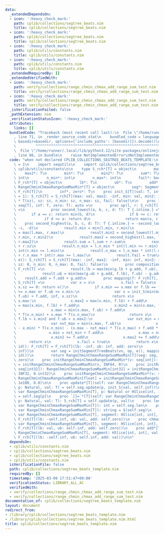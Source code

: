 ```yaml
---
data:
  _extendedDependsOn:
  - icon: ':heavy_check_mark:'
    path: cplib/collections/segtree_beats.nim
    title: cplib/collections/segtree_beats.nim
  - icon: ':heavy_check_mark:'
    path: cplib/collections/segtree_beats.nim
    title: cplib/collections/segtree_beats.nim
  - icon: ':heavy_check_mark:'
    path: cplib/utils/constants.nim
    title: cplib/utils/constants.nim
  - icon: ':heavy_check_mark:'
    path: cplib/utils/constants.nim
    title: cplib/utils/constants.nim
  _extendedRequiredBy: []
  _extendedVerifiedWith:
  - icon: ':heavy_check_mark:'
    path: verify/collections/range_chmin_chmax_add_range_sum_test.nim
    title: verify/collections/range_chmin_chmax_add_range_sum_test.nim
  - icon: ':heavy_check_mark:'
    path: verify/collections/range_chmin_chmax_add_range_sum_test.nim
    title: verify/collections/range_chmin_chmax_add_range_sum_test.nim
  _isVerificationFailed: false
  _pathExtension: nim
  _verificationStatusIcon: ':heavy_check_mark:'
  attributes:
    links: []
  bundledCode: "Traceback (most recent call last):\n  File \"/home/runner/.local/lib/python3.12/site-packages/onlinejudge_verify/documentation/build.py\"\
    , line 71, in _render_source_code_stat\n    bundled_code = language.bundle(stat.path,\
    \ basedir=basedir, options={'include_paths': [basedir]}).decode()\n          \
    \         ^^^^^^^^^^^^^^^^^^^^^^^^^^^^^^^^^^^^^^^^^^^^^^^^^^^^^^^^^^^^^^^^^^^^^^^^^^^^^^^^^\n\
    \  File \"/home/runner/.local/lib/python3.12/site-packages/onlinejudge_verify/languages/nim.py\"\
    , line 86, in bundle\n    raise NotImplementedError\nNotImplementedError\n"
  code: "when not declared CPLIB_COLLECTIONS_SEGTREE_BEATS_TEMPLATE:\n    const CPLIB_COLLECTIONS_SEGTREE_BEATS_TEMPLATE*\
    \ = 1\n    import sequtils\n    import cplib/collections/segtree_beats\n    import\
    \ cplib/utils/constants\n\n    type S_rch*[T] = object\n        max*: T\n    \
    \    max2*: T\n        min*: T\n        min2*: T\n        sum*: T\n        sz*:\
    \ int\n        n_min*: int\n        n_max*: int\n        fail*: bool\n    type\
    \ F_rch*[T] = object\n        lb*: T\n        ub*: T\n        add*: T\n\n    type\
    \ RangeChminChmaxRangeSumMaxMin*[T] = object\n        seg*: SegmentTreeBeats[S_rch[T],\
    \ F_rch[T]]\n        inf*, zero*: T\n    proc init_S[T](val: T, inf: T, sz: int\
    \ = 1): S_rch[T] = S_rch[T](max: val, max2: -inf, min: val, min2: inf, sum: val\
    \ * T(sz), sz: sz, n_min: sz, n_max: sz, fail: false)\n\n    proc initRangeChminChmaxRangeSumMaxMin*[T](v:\
    \ seq[T], inf: T, zero: T): auto =\n        proc op(l, r: S_rch[T]): S_rch[T]\
    \ =\n            proc second_lowest(a, b, c, d: T): T {.inline.} =\n         \
    \       if a == c: return min(b, d)\n                if b <= c: return b\n   \
    \             if d <= a: return d\n                return max(a, c)\n        \
    \    proc second_highest(a, b, c, d: T): T {.inline.} = -second_lowest(-a, -b,\
    \ -c, -d)\n            result.min = min(l.min, r.min)\n            result.max\
    \ = max(l.max, r.max)\n            result.min2 = second_lowest(l.min, l.min2,\
    \ r.min, r.min2)\n            result.max2 = second_highest(l.max, l.max2, r.max,\
    \ r.max2)\n            result.sum = l.sum + r.sum\n            result.sz = l.sz\
    \ + r.sz\n            result.n_min = l.n_min * int(l.min <= r.min) + r.n_min *\
    \ int(r.min <= l.min)\n            result.n_max = l.n_max * int(l.max >= r.max)\
    \ + r.n_max * int(r.max >= l.max)\n            result.fail = true\n        proc\
    \ e(): S_rch[T] = S_rch[T](max: -inf, max2: -inf, min: inf, min2: inf, sum: zero,\
    \ sz: 0, n_min: 0, n_max: 0, fail: false)\n        proc composition(f, g: F_rch[T]):\
    \ F_rch[T] =\n            result.lb = max(min(g.lb + g.add, f.ub), f.lb) - g.add\n\
    \            result.ub = min(max(g.ub + g.add, f.lb), f.ub) - g.add\n        \
    \    result.add = f.add + g.add\n        proc mapping(f: F_rch[T], x: S_rch[T]):\
    \ S_rch[T] =\n            var x = x\n            x.fail = false\n            if\
    \ x.sz == 0: return e()\n            if x.min == x.max or f.lb == f.ub or f.lb\
    \ >= x.max or f.ub <= x.min:\n                var x = init_S(min(max(x.min, f.lb),\
    \ f.ub) + f.add, inf, x.sz)\n                return x\n            if x.min2 ==\
    \ x.max:\n                x.max2 = max(x.min, f.lb) + f.add\n                x.min\
    \ = max(x.min, f.lb) + f.add\n                x.min2 = min(x.max, f.ub) + f.add\n\
    \                x.max = min(x.max, f.ub) + f.add\n                x.sum = x.min\
    \ * T(x.n_min) + x.max * T(x.n_max)\n                return x\n            if\
    \ f.lb < x.min2 and f.ub > x.max2:\n                var nxt_min = max(x.min, f.lb)\n\
    \                var nxt_max = min(x.max, f.ub)\n                x.sum += (nxt_min\
    \ - x.min) * T(x.n_min) - (x.max - nxt_max) * T(x.n_max) + f.add * T(x.sz)\n \
    \               x.min = nxt_min + f.add\n                x.max = nxt_max + f.add\n\
    \                x.min2 += f.add\n                x.max2 += f.add\n          \
    \      return x\n            x.fail = true\n            return x\n        proc\
    \ id(): F_rch[T] = F_rch[T](lb: -inf, ub: inf, add: zero)\n        var vn = v.mapIt(init_S(it,\
    \ inf))\n        var seg = initSegmentTreeBeats(vn, op, e(), mapping, composition,\
    \ id())\n        return RangeChminChmaxRangeSumMaxMin[T](seg: seg, inf: inf, zero:\
    \ zero)\n    proc initRangeChminChmaxRangeSumMaxMin*(v: seq[int]): RangeChminChmaxRangeSumMaxMin[int]\
    \ = initRangeChminChmaxRangeSumMaxMin(v, INF64, 0)\n    proc initRangeChminChmaxRangeSumMaxMin*(v:\
    \ seq[int32]): RangeChminChmaxRangeSumMaxMin[int32] = initRangeChminChmaxRangeSumMaxMin(v,\
    \ INF32, 0.int32)\n    proc initRangeChminChmaxRangeSumMaxMin*(v: seq[float]):\
    \ RangeChminChmaxRangeSumMaxMin[float] = initRangeChminChmaxRangeSumMaxMin(v,\
    \ 1e100, 0.0)\n\n    proc update*[T](self: var RangeChminChmaxRangeSumMaxMin[T],\
    \ p: Natural, val: T) = self.seg.update(p, init_S(val, self.inf))\n    proc `[]`*[T](self:\
    \ var RangeChminChmaxRangeSumMaxMin[T], p: Natural or HSlice[int, int]): S_rch[T]\
    \ = self.seg[p]\n    proc `[]=`*[T](self: var RangeChminChmaxRangeSumMaxMin[T],\
    \ p: Natural, val: T): S_rch[T] = self.update(p, val)\n    proc len*[T](self:\
    \ var RangeChminChmaxRangeSumMaxMin[T]): int = self.seg.len\n    proc `$`*[T](self:\
    \ var RangeChminChmaxRangeSumMaxMin[T]): string = $(self.seg)\n    proc chmin*[T](self:\
    \ var RangeChminChmaxRangeSumMaxMin[T], segment: HSlice[int, int], val: T) = self.seg.apply(segment,\
    \ F_rch[T](lb: -self.inf, ub: val, add: self.zero))\n    proc chmax*[T](self:\
    \ var RangeChminChmaxRangeSumMaxMin[T], segment: HSlice[int, int], val: T) = self.seg.apply(segment,\
    \ F_rch[T](lb: val, ub: self.inf, add: self.zero))\n    proc add*[T](self: var\
    \ RangeChminChmaxRangeSumMaxMin[T], segment: HSlice[int, int], val: T) = self.seg.apply(segment,\
    \ F_rch[T](lb: -self.inf, ub: self.inf, add: val))\n\n"
  dependsOn:
  - cplib/utils/constants.nim
  - cplib/collections/segtree_beats.nim
  - cplib/collections/segtree_beats.nim
  - cplib/utils/constants.nim
  isVerificationFile: false
  path: cplib/collections/segtree_beats_template.nim
  requiredBy: []
  timestamp: '2025-03-09 17:51:47+09:00'
  verificationStatus: LIBRARY_ALL_AC
  verifiedWith:
  - verify/collections/range_chmin_chmax_add_range_sum_test.nim
  - verify/collections/range_chmin_chmax_add_range_sum_test.nim
documentation_of: cplib/collections/segtree_beats_template.nim
layout: document
redirect_from:
- /library/cplib/collections/segtree_beats_template.nim
- /library/cplib/collections/segtree_beats_template.nim.html
title: cplib/collections/segtree_beats_template.nim
---
```

